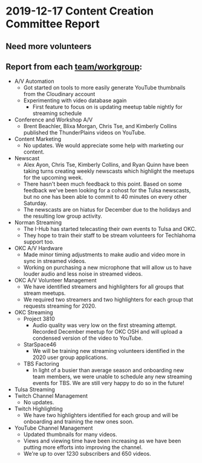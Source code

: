# 2019-12-17 Content Creation Committee Report
## **Need more volunteers**

## Report from each [team/workgroup](https://github.com/techlahoma/broadcasting/blob/master/Teams/_Teams.md):

* A/V Automation
  * Got started on tools to more easily generate YouTube thumbnails from the Cloudinary account
  * Experimenting with video database again
    * First feature to focus on is updating meetup table nightly for streaming schedule
* Conference and Workshop A/V
  * Brent Beachler, Blixa Morgan, Chris Tse, and Kimberly Collins published the ThunderPlains videos on YouTube.
* Content Marketing
  * No updates. We would appreciate some help with marketing our content.
* Newscast
  * Alex Ayon, Chris Tse, Kimberly Collins, and Ryan Quinn have been taking turns creating weekly newscasts which highlight the meetups for the upcoming week.
  * There hasn't been much feedback to this point. Based on some feedback we've been looking for a cohost for the Tulsa newscasts, but no one has been able to commit to 40 minutes on every other Saturday.
  * The newscasts are on hiatus for December due to the holidays and the resulting low group activity. 
* Norman Streaming
  * The I-Hub has started telecasting their own events to Tulsa and OKC. 
  * They hope to train their staff to be stream volunteers for Techlahoma support too.
* OKC A/V Hardware
  * Made minor timing adjustments to make audio and video more in sync in streamed videos.
  * Working on purchasing a new microphone that will allow us to have louder audio and less noise in streamed videos.
* OKC A/V Volunteer Management
  * We have identified streamers and highlighters for all groups that stream meetups.
  * We required two streamers and two highlighters for each group that requests streaming for 2020.
* OKC Streaming
  * Project 3810
    * Audio quality was very low on the first streaming attempt. Recorded December meetup for OKC OSH and will upload a condensed version of the video to YouTube.
  * StarSpace46
    * We will be training new streaming volunteers identified in the 2020 user group applications.
  * TBS Factoring
    * In light of a busier than average season and onboarding new team members, we were unable to schedule any new streaming events for TBS.  We are still very happy to do so in the future! 
* Tulsa Streaming
* Twitch Channel Management
  * No updates.
* Twitch Highlighting
  * We have two highlighters identified for each group and will be onboarding and training the new ones soon.
* YouTube Channel Management
  * Updated thumbnails for many videos.
  * Views and viewing time have been increasing as we have been putting more efforts into improving the channel.
  * We're up to over 1230 subscribers and 650 videos.
